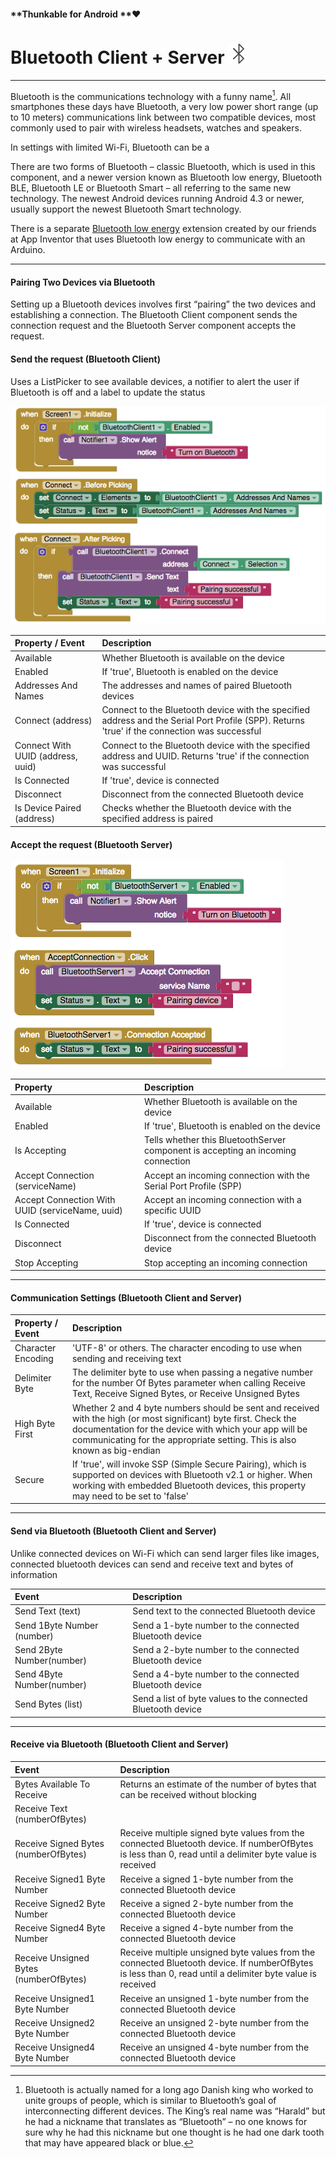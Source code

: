 #### **Thunkable for Android **❤

# Bluetooth Client + Server ![](/assets/bluetooth-icon.png)

---

Bluetooth is the communications technology with a funny name[^1]. All smartphones these days have Bluetooth, a very low power short range \(up to 10 meters\) communications link between two compatible devices, most commonly used to pair with wireless headsets, watches and speakers.

In settings with limited Wi-Fi, Bluetooth can be a 

There are two forms of Bluetooth – classic Bluetooth, which is used in this component, and a newer version known as Bluetooth low energy, Bluetooth BLE, Bluetooth LE or Bluetooth Smart – all referring to the same new technology.  The newest Android devices running Android 4.3 or newer, usually support the newest Bluetooth Smart technology.

There is a separate [Bluetooth low energy](http://iot.appinventor.mit.edu/#/bluetoothle/bluetoothleintro) extension created by our friends at App Inventor that uses Bluetooth low energy to communicate with an Arduino.

---

#### Pairing Two Devices via Bluetooth

Setting up a Bluetooth devices involves first “pairing” the two devices and establishing a connection. The Bluetooth Client component sends the connection request and the Bluetooth Server component accepts the request.

#### Send the request \(Bluetooth Client\)

Uses a ListPicker to see available devices, a notifier to alert the user if Bluetooth is off and a label to update the status

![](/assets/bluetooth-blocks-1.png)

| Property / Event | Description |
| :--- | :--- |
| Available | Whether Bluetooth is available on the device |
| Enabled | If 'true', Bluetooth is enabled on the device |
| Addresses And Names | The addresses and names of paired Bluetooth devices |
| Connect \(address\) | Connect to the Bluetooth device with the specified address and the Serial Port Profile \(SPP\). Returns 'true' if the connection was successful |
| Connect With UUID \(address, uuid\) | Connect to the Bluetooth device with the specified address and UUID. Returns 'true' if the connection was successful |
| Is Connected | If 'true', device is connected |
| Disconnect | Disconnect from the connected Bluetooth device |
| Is Device Paired \(address\) | Checks whether the Bluetooth device with the specified address is paired |



#### Accept the request \(Bluetooth Server\)

![](/assets/bluetooth-blocks-2.png)

| Property | Description |
| :--- | :--- |
| Available | Whether Bluetooth is available on the device |
| Enabled | If 'true', Bluetooth is enabled on the device |
| Is Accepting | Tells whether this BluetoothServer component is accepting an incoming connection |
| Accept Connection \(serviceName\) | Accept an incoming connection with the Serial Port Profile \(SPP\) |  |
| Accept Connection With UUID \(serviceName, uuid\) | Accept an incoming connection with a specific UUID |  |
| Is Connected | If 'true', device is connected |
| Disconnect | Disconnect from the connected Bluetooth device |
| Stop Accepting | Stop accepting an incoming connection |

---

#### Communication Settings \(Bluetooth Client and Server\)

| Property / Event | Description |
| :--- | :--- |
| Character Encoding | 'UTF-8' or others. The character encoding to use when sending and receiving text |
| Delimiter Byte | The delimiter byte to use when passing a negative number for the number Of Bytes parameter when calling Receive Text, Receive Signed Bytes, or Receive Unsigned Bytes |
| High Byte First | Whether 2 and 4 byte numbers should be sent and received with the high \(or most significant\) byte first. Check the documentation for the device with which your app will be communicating for the appropriate setting. This is also known as big-endian |
| Secure | If 'true', will invoke SSP \(Simple Secure Pairing\), which is supported on devices with Bluetooth v2.1 or higher. When working with embedded Bluetooth devices, this property may need to be set to 'false' |

---

#### Send via Bluetooth \(Bluetooth Client and Server\)

Unlike connected devices on Wi-Fi which can send larger files like images, connected bluetooth devices can send and receive text and bytes of information

| Event | Description |
| :--- | :--- |
| Send Text \(text\) | Send text to the connected Bluetooth device |
| Send 1Byte Number \(number\) | Send a 1-byte number to the connected Bluetooth device |
| Send 2Byte Number\(number\) | Send a 2-byte number to the connected Bluetooth device |
| Send 4Byte Number\(number\) | Send a 4-byte number to the connected Bluetooth device |
| Send Bytes \(list\) | Send a list of byte values to the connected Bluetooth device |

---

#### Receive via Bluetooth \(Bluetooth Client and Server\)

| Event | Description |
| :--- | :--- |
| Bytes Available To Receive | Returns an estimate of the number of bytes that can be received without blocking |
| Receive Text \(numberOfBytes\) |  | Receive text from the connected Bluetooth device. If numberOfBytes is less than 0, read until a delimiter byte value is received |
| Receive Signed Bytes \(numberOfBytes\) |  Receive multiple signed byte values from the connected Bluetooth device. If numberOfBytes is less than 0, read until a delimiter byte value is received |
|  Receive Signed1 Byte Number | Receive a signed 1-byte number from the connected Bluetooth device |
| Receive Signed2 Byte Number | Receive a signed 2-byte number from the connected Bluetooth device |
| Receive Signed4 Byte Number |  Receive a signed 4-byte number from the connected Bluetooth device |
|  Receive Unsigned Bytes \(numberOfBytes\) |  Receive multiple unsigned byte values from the connected Bluetooth device. If numberOfBytes is less than 0, read until a delimiter byte value is received |
|  Receive Unsigned1 Byte Number |  Receive an unsigned 1-byte number from the connected Bluetooth device |
|  Receive Unsigned2 Byte Number |  Receive an unsigned 2-byte number from the connected Bluetooth device |
|  Receive Unsigned4 Byte Number |  Receive an unsigned 4-byte number from the connected Bluetooth device |



[^1]: Bluetooth is actually named for a long ago Danish king who worked to unite groups of people, which is similar to Bluetooth’s goal of interconnecting different devices.  The King’s real name was “Harald” but he had a nickname that translates as “Bluetooth” – no one knows for sure why he had this nickname but one thought is he had one dark tooth that may have appeared black or blue. 


